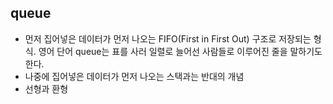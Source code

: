## queue  
  - 먼저 집어넣은 데이터가 먼저 나오는 FIFO(First in First Out) 구조로 저장되는 형식. 영어 단어 queue는 표를 사러 일렬로 늘어선 사람들로 이루어진 줄을 말하기도 한다.  
  - 나중에 집어넣은 데이터가 먼저 나오는 스택과는 반대의 개념  
  - 선형과 환형  

